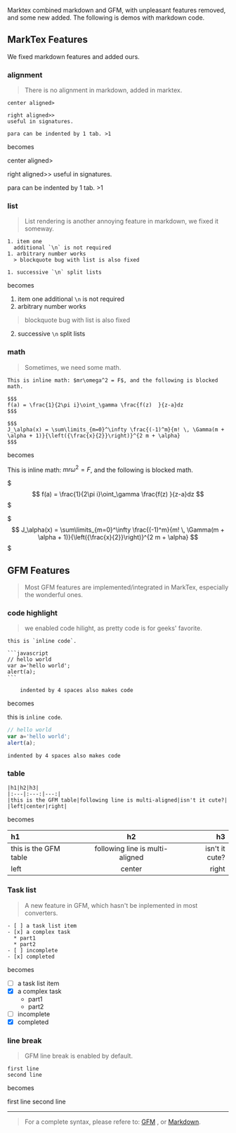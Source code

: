 Marktex combined markdown and GFM, with unpleasant features removed, and some new added. The following is demos with markdown code.

## MarkTex Features

We fixed markdown features and added ours.

### alignment
 
> There is no alignment in markdown, added in marktex.
            
```
center aligned>

right aligned>>
useful in signatures.

para can be indented by 1 tab. >1
```
       
becomes

center aligned>

right aligned>>
useful in signatures.

para can be indented by 1 tab. >1


### list

> List rendering is another annoying feature in markdown, we fixed it someway.

```
1. item one
  additional `\n` is not required
1. arbitrary number works
  > blockquote bug with list is also fixed

1. successive `\n` split lists
```

becomes

1. item one
  additional `\n` is not required
1. arbitrary number works
  > blockquote bug with list is also fixed

2. successive `\n` split lists


### math

> Sometimes, we need some math.

```
This is inline math: $mr\omega^2 = F$, and the following is blocked math.

$$$
f(a) = \frac{1}{2\pi i}\oint_\gamma \frac{f(z)  }{z-a}dz
$$$

$$$
J_\alpha(x) = \sum\limits_{m=0}^\infty \frac{(-1)^m}{m! \, \Gamma(m + \alpha + 1)}{\left({\frac{x}{2}}\right)}^{2 m + \alpha}
$$$
```
       
becomes

This is inline math: $mr\omega^2 = F$, and the following is blocked math.

$$$
f(a) = \frac{1}{2\pi i}\oint_\gamma \frac{f(z)  }{z-a}dz
$$$

$$$
J_\alpha(x) = \sum\limits_{m=0}^\infty \frac{(-1)^m}{m! \, \Gamma(m + \alpha + 1)}{\left({\frac{x}{2}}\right)}^{2 m + \alpha}
$$$



## GFM Features

> Most GFM features are implemented/integrated in MarkTex, especially the wonderful ones.



### code highlight

> we enabled code hilight, as pretty code is for geeks' favorite.

    this is `inline code`.
    
    ```javascript
    // hello world
    var a='hello world';
    alert(a);
    ```
    
        indented by 4 spaces also makes code

       
becomes

this is `inline code`.

```javascript
// hello world
var a='hello world';
alert(a);
```

    indented by 4 spaces also makes code


### table

    |h1|h2|h3|
    |:---|:---:|---:|
    |this is the GFM table|following line is multi-aligned|isn't it cute?|
    |left|center|right|
       
becomes

|h1|h2|h3|
|:---|:---:|---:|
|this is the GFM table|following line is multi-aligned|isn't it cute?|
|left|center|right|

### Task list

> A new feature in GFM, which hasn't be inplemented in most converters.

    - [ ] a task list item
    - [x] a complex task
      * part1
      * part2
    - [ ] incomplete
    - [x] completed
    
becomes

- [ ] a task list item
- [x] a complex task
  * part1
  * part2
- [ ] incomplete
- [x] completed

### line break

> GFM line break is enabled by default.
    
    first line
    second line
       
becomes

first line
second line

---

> For a complete syntax, please refere to: [GFM](https://help.github.com/articles/github-flavored-markdown) , or [Markdown](http://daringfireball.net/projects/markdown/syntax).
